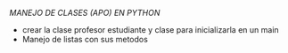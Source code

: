*MANEJO DE CLASES (APO) EN PYTHON*
- crear la clase profesor estudiante y clase para inicializarla en un main
- Manejo de listas con sus metodos
